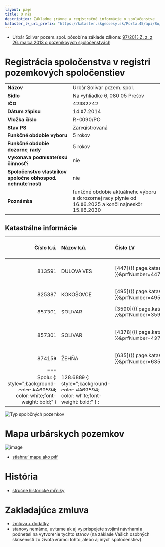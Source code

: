 ```yaml
---
layout: page
title: O nás
description: Základne právne a registračné informácie o spoločenstve
kataster_lv_uri_prefix: "https://kataster.skgeodesy.sk/Portal45/api/Bo/GeneratePrfPublic?outputType=html"
---
```


- Urbár Solivar pozem. spol. pôsobí na základe zákona: [97/2013 Z. z. z 26. marca 2013 o pozemkových spoločenstvách](https://www.slov-lex.sk/pravne-predpisy/SK/ZZ/2013/97/) 

# Registrácia spoločenstva v registri pozemkových spoločenstiev


|  |  |
| :---------- | :-------------------------------------------------------- |
| **Názov** | Urbár Solivar pozem. spol. |
| **Sídlo** | Na vyhliadke 6, 080 05	Prešov	 |
| **IČO** | 42382742 |
| **Dátum zápisu** | 14.07.2014 |
| **Vložka číslo** | R-0090/PO |
| **Stav PS** | Zaregistrovaná |
| **Funkčné obdobie výboru** | 5 rokov |
| **Funkčné obdobie dozornej rady** | 5 rokov |
| **Vykonáva podnikateľskú činnosť?** | nie |
| **Spoločenstvo vlastníkov spoločne obhospod. nehnuteľnosti** | nie |
| **Poznámka** | funkčné obdobie aktuálneho výboru a dorozornej rady plynie od 	16.06.2025 a konči najneskôr 	15.06.2030 |

## Katastrálne informácie

| Číslo k.ú. | Názov k.ú. | Číslo LV | Poznámka (typ pozemkov) | Výmera [ha] |
|----------: | :--------- | :------- | :--------| --------:|
| 813591 | DULOVA VES | [447]({{ page.kataster_lv_uri_prefix }}&prfNumber=447&cadastralUnitCode=813591)     | TPP, Lesný pozemok, Ostatná plocha          |	   |	
| 825387 | KOKOŠOVCE  | [495]({{ page.kataster_lv_uri_prefix }}&prfNumber=495&cadastralUnitCode=825387)     | TPP, Lesný pozemok, Orná pôda               | 177.5093		|	
| 857301 | SOLIVAR    | [3590]({{ page.kataster_lv_uri_prefix }}&prfNumber=3590&cadastralUnitCode=857301)   | TPP                                         | 39.8894		|	
| 857301 | SOLIVAR    | [4378]({{ page.kataster_lv_uri_prefix }}&prfNumber=4378&cadastralUnitCode=857301)   | TPP, Orná pôda, Zastavaná plocha a nádvorie |  0.0636		|	
| 874159 | ŽEHŇA      | [635]({{ page.kataster_lv_uri_prefix }}&prfNumber=635&cadastralUnitCode=874159)	    | TPP                                         |  0.3643   |
|===
| Spolu:   {: style=";background-color: #A69594; color: white;font-weight: bold;" }  | 128.6889  {: style=";background-color: #A69594; color: white;font-weight: bold;" }  :||||

![Typ spoločných pozemkov](https://github.com/user-attachments/assets/58a333bb-a95a-433d-937d-aff32d753b69)

# Mapa urbárskych pozemkov
![image](/assets/img/2024-12-25-MapaUrbaru-small.png)
- [stiahnuť mapu ako pdf](/assets/2024-12-25-UrbarskePozemky.pdf)

# História
- [stručné historické míľniky](/historia/)

# Zakladajúca zmluva
- [zmluva + dodatky](/docs/)
- stanovy nemáme, uvítame ak aj vy prispejete svojimi návrhami a podnetmi na vytvorenie tychto stanov (na základe Vašich osobných skúsenosti zo života vrámci tohto, alebo aj iných spoločenstiev).
